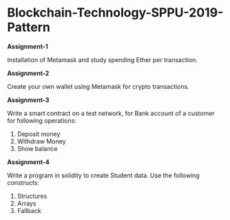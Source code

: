 # Blockchain-Technology-SPPU-2019-Pattern

**Assignment-1**

Installation of Metamask and study spending Ether per transaction.

**Assignment-2**

Create your own wallet using Metamask for crypto transactions.

**Assignment-3**

Write a smart contract on a test network, for Bank account of a customer for following operations:
1. Deposit money
2. Withdraw Money
3. Show balance

**Assignment-4**

Write a program in solidity to create Student data. Use the following constructs:
1. Structures
2. Arrays
3. Fallback

